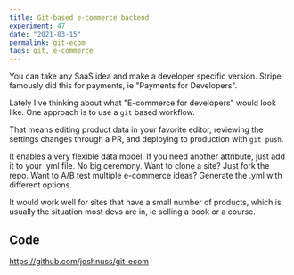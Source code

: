 ```yaml
---
title: Git-based e-commerce backend
experiment: 47
date: "2021-03-15"
permalink: git-ecom
tags: git, e-commerce
---
```


You can take any SaaS idea and make a developer specific version.
Stripe famously did this for payments, ie "Payments for Developers".

Lately I've thinking about what "E-commerce for developers" would look like. One approach is to use a `git` based workflow.

That means editing product data in your favorite editor, reviewing the settings changes through a PR, and deploying to production with `git push`.

It enables a very flexible data model. If you need another attribute, just add it to your .yml file. No big ceremony.
Want to clone a site? Just fork the repo.
Want to A/B test multiple e-commerce ideas? Generate the .yml with different options.

It would work well for sites that have a small number of products, which is usually the situation most devs are in, ie selling a book or a course.

## Code

https://github.com/joshnuss/git-ecom
